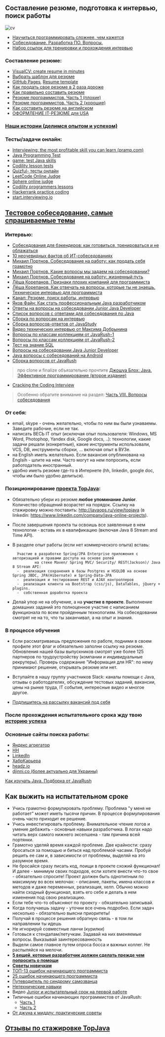 ## Составление резюме, подготовка к интервью, поиск работы

![cv](https://cloud.githubusercontent.com/assets/13649199/10877471/93ea86b8-8157-11e5-9bfa-95e3fba75c58.jpg)

- <a href="http://habrahabr.ru/company/ua-hosting/blog/272617/">Научиться программировать сложнее, чем кажется</a>
- [Собеседование. Разработка ПО. Вопросы.](https://drive.google.com/file/d/0B9Ye2auQ_NsFQVc2WUdCR0xvLWM/view?usp=sharing&resourcekey=0-HaWoRxoyboMSKjg5P2I1cQ)
- [Набор ссылок для тренировки и прохождения интервью](https://github.com/andreis/interview)

### Составление резюме:

- [VisualCV: create resume in minutes](https://www.visualcv.com/)
- <a href="http://resumup.com/">Выбрать шаблон для резюме</a>
- [GitHub Pages](https://pages.github.com/), <a href="https://github.com/jglovier/resume-template">Resume template</a>
- <a href="http://lifehacker.ru/2015/04/07/33-lajfhaka-dlya-rezyume/">Как продать свое резюме в 2 раза дороже</a>
- <a href="http://enjoy-job.ru/trudoustroistvo/kak-pravilno-sostavit-rezume/">Как правильно составить резюме</a>
- <a href="http://habrahabr.ru/post/184332/">Резюме программистов. Часть 1 (плохие)</a>
- <a href="http://habrahabr.ru/post/184372/">Резюме программистов. Часть 2 (хорошие)</a>
- <a href="http://skyeng.ru/articles/sostavte-rezyume-na-anglijskom-450-primerov">Как составить резюме на английском</a>
- <a href="http://blog.olegdubas.com/2013/03/17/resume/">ОФОРМЛЕНИЕ IT-РЕЗЮМЕ для USA</a>

### <a href="http://javaops.ru/story.html">Наши истории (делимся опытом и успехом)</a>

### Тесты/задачи онлайн:

- [Interviewing: the most profitable skill you can learn (pramp.com)](https://www.pramp.com/)
- [Java Programming Test](https://tests4geeks.com/java)
- <a href="http://www.javadeathmatch.com/">game: test Java skills</a>
- <a href="https://codility.com/programmers/lessons">Codility lesson tests</a>
- <a href="http://www.quizful.net/test">Quizful- тесты онлайн</a>
- <a href="https://leetcode.com/">LeetCode Online Judge</a>
- <a href="http://www.spoj.com/">Sphere online judge</a>
- <a href="https://codility.com/programmers/lessons/">Codility programmers lessons</a>
- <a href="https://www.hackerrank.com/">Hackerrank practice coding</a>
- [start.interviewing.io](https://start.interviewing.io/)

## [Тестовое собеседование, самые спрашиваемые темы](http://javaops.ru/interview/test.html)

### Интервью:

- [Собеседования для бэкендеров: как готовиться, тренироваться и не облажаться](https://habr.com/ru/companies/getmatch/articles/744760/)
- [10 неочевидных фактов об ИТ-собеседованиях](https://proglib.io/p/molchanie-intervyuera-ili-10-neochevidnyh-faktov-ob-it-sobesedovaniyah-2022-06-14)
- <a href="https://www.youtube.com/watch?v=Deb5wMHjBHY">Михаил Портнов. Собеседование на работу: как продать себя
  грамотно</a>
- <a href="https://www.youtube.com/watch?v=qKsc8PoHJwM">Михаил Портнов. Какие вопросы мы задаем на собеседовании?</a>
- <a href="https://www.youtube.com/watch?v=hry2CNuOxBg">Михаил Портнов. Собеседование на работу: жизненный путь</a>
- [Лёша Корепанов. Признаки плохих компаний для программиста](https://www.youtube.com/watch?v=Sj-WSWr-n7U)
- [Лёша Корепанов. Как отвечать на вопросы, которые ты не знаешь. Техническое интервью для программиста](https://www.youtube.com/watch?v=Beoh3tfgPEk)
- <a href="https://www.youtube.com/playlist?list=PL7XXjge0nKZczMtQbNk9c2cplvuLZomTh">Канал: Резюме, поиск работы,
  интервью</a>
- <a href="https://www.youtube.com/watch?v=ft0Nj8Cm9kk">Яков Файн: Как стать профессиональным Java разработчиком</a>
- <a href="https://jsehelper.blogspot.ru/p/blog-page.html">Ответы на вопросы на собеседовании Junior Java Developer</a>
- <a href="http://javastudy.ru/interview/list-of-question-java-interview/">Список вопросов с ответами для собеседования
  по Java</a>
- <a href="https://github.com/MaximAbramchuck/awesome-interviews#java">Сборка по вопросам на интервью</a>
- <a href="http://javastudy.ru/category/interview/">Сборка вопросов-ответов от JavaStudy</a>
- [Видео технических интервью от Максима Добрынина](https://www.youtube.com/playlist?list=PLxqzxxW1gWwJvVK11R_lJKAlP_9m3Gu2H)
- [Вопросы по классам коллекциям от JavaRush-1](http://info.javarush.ru/translation/2013/10/08/Часто-задаваемые-на-собеседованиях-вопросы-по-классам-коллекциям-в-Java-Часть-1-.html)
- [Вопросы по классам коллекциям от JavaRush-2](http://info.javarush.ru/translation/2013/10/08/Часто-задаваемые-на-собеседованиях-вопросы-по-классам-коллекциям-в-Java-Часть-2-.html)
- <a href="http://habrahabr.ru/post/181033/">Тест на знание SQL</a>
- <a href="http://jsehelper.blogspot.ru/p/blog-page.html">Вопросы на собеседовании Java Junior Developer</a>
- <a href="https://play.google.com/store/apps/details?id=com.ab.jiq">Java вопросы с собеседований на Android</a>
- <a href="https://drive.google.com/file/d/0B9Ye2auQ_NsFLTRFY293RUVPVms/view?usp=sharing&resourcekey=0-TXwkTG380W0Dm04cdZa4NA">
  Сборка вопросов от JavaRush</a>

> про clone и finalize объязательно прочтите <a href="http://www.ozon.ru/context/detail/id/24828676/">Джошуа Блох: Java.
> Эффективное программирование (второе издание)</a>

- <a href="http://bookvoed.ru/book?id=2593572">Cracking the Coding Interview</a>

> Особенно обратите внимание на
> раздел: <a href="http://storage.piter.com/upload/contents/978545901120/978545901120_X.pdf">Часть VIII. Вопросы
> собеседования</a>

### От себя:

- email, skype - очень желательно, чтобы по ним вы были узнаваемы. Заведите рабочие, если не так.
- написать ВЕСЬ IT опыт (исключая опыт пользователя: Windows, MS Word, Photophop, Yandex disk, Google docs, ..):
  технологии, какие задачи решали (конкретные), какие инструменты использовали, VCS, DB, инструменты сборки, ... включая
  опыт в ВУЗе.
- на English иметь желательно. Если вакансия опублинована на Englsih - шлите на нем. Часто могут на нем попросить, если
  работодатель иностранный.
- удобно иметь резюме где-то в Интернете (hh, linkedin, google doc, чтобы им было удобно делиться).

### Позиционирование <a href="https://github.com/JavaOPs/topjava/blob/master/description.md">проекта TopJava</a>:

- Обязательно убери из резюме **любое упоминание Junior**. Количество обращений возрастет на порядок. Ссылку на
  стажировку можно поставить: http://javaops.ru/view/topjava (в
  linkedin: https://www.linkedin.com/company/java-online-projects).
- После завершения проекта ты освоишь все заявленные в нем технологии - вставь их в квалификацию (включая Java 8 Stream
  and Time API).
- В разделе опыт работы (если нет коммерческого опыта) вставь:

        Участие в разработке Spring/JPA Enterprise приложения c авторизацией и правами доступа на основе ролей 
                на стеке Maven/ Spring MVC/ Security/ REST(Jackson)/ Java 8 Stream API:
        -  реализация сохранения в базы Postgres и HSQLDB на основе Spring JBDC, JPA(Hibernate) и Spring-Data-JPA
        -  реализация и тестирование REST и AJAX контроллеров
        -  реализация клиента на Bootstrap (css/js), DataTables, jQuery + plugins.
        -  собственная доработка проекта

- Делай упор не на обучение, а на **участие в проекте**. Выполнение домашних заданий это полноценное участие с
  написанием функционала по всем пройденным технологиям. На собеседовании смотрят не на то, что ты заканчивал, а на опыт
  и знания.

### В процессе обучения

- Если рассматриваешь предложения по работе, подними в своем профиле этот флаг и обязательно заполни ссылку на резюме.
  Обновления нашей базы выпускников смотрят уже более 125 партнеров по трудоустройству (компании и индивидуальные
  рекрутеры). Проверь содержание "Информация для HR": по нему принимают решение, открывать резюме или нет.

- Вступайте в нашу группу участников Slack: каналы помощи с Java, отзывы о работодателях, обсуждение тестовых заданий,
  вакансии, цены на рынке труда, IT события, интересные видео и многое другое.

- <a href="https://vk.com/javawebinar?w=wall-58538268_414">Подпишитесь на рассылку вакансий под себя</a>

### После прохождения испытательного срока жду твою [историю успеха](http://javaops.ru/view/story)

### Основные сайты поиска работы:

- <a href="https://rabota.yandex.ru/search?job_industry=275&text=java">Яндекс агрегатор</a>
- <a href="hh.ru">HH</a>
- <a href="https://www.linkedin.com/">LinkedIn</a>
- <a href="https://career.habr.com/">ХабрКарьера</a>
- [headz.io](https://app.headz.io/candidates/new)
- <a href="http://djinni.co/">djinni.co (более актуально для Украины)</a>

[Как изучать Java. Подборка от JavaRush](https://javarush.ru/groups/posts/3538-v-zakladki-kak-izuchatjh-java-boljhshaja-podborka-po-planu-obuchenija-instrumentam-i-poiskam-mo)  
<h2 id="probation">Как выжить на испытательном сроке</h2>

- Учись грамотно формулировать проблему. Проблема "у меня не работает" может иметь тысячи причин. В
  процессе формулирования очень часто приходит ее решение.
- Учись инвестигировать проблему. Внимательное чтение логов и умение дебажить - основные навыки
  разработчика. В логах надо читать верх самого нижнего эксепшена - там причина всей портянки.
- Грамотно уделяй время каждой проблеме. Две крайности: сразу бросаться за помощью и
  биться над проблемой часами.
  Пробуй решить ее сам и, в зависимости от проблемы, выделяй на это разумное время.
- Не бросайся сразу писать код, поищи в проекте схожий функционал! И далее - минимум своих подходов, если хотите внести
  что-то свое - обязательно спросите!
  Проект должен быть однотипным по максимуму во всех мелочах: - описание, пакеты, имена классов и методов и даже
  переменных, реализация, хелп.
  Обычно можно найти сходный функционал, взять его себе и делать в нем изменения под свою реализацию.
- Если тебе что-то объясняют по проекту - обязательно записывай.
- Когда получаешь задачу - уточни все очень подробно. Если задач несколько - обязательно выясни приоритеты!
- Получай в процессе решения обратную связь - в том ли направлении ты идешь
- Не игнорируй совместные ланчи (курилки)
- Готовься к стендапам/летучкам. Задавай на них вменяемые вопросы. Выказывай заинтересованность
- Выдели самое главное путем опроса босса и важных коллег. Не распыляйся на мелочи.</li>
- [**5 вещей, которые разработчик должен сделать прежде чем попросить о
  помощи**](https://techrocks.ru/2018/07/16/5-things-a-developer-should-do-before-asking-for-help/)
- [**Советы новичкам**](http://blog.csssr.ru/2016/09/19/how-to-be-a-beginner-developer)
- [ТОП-13 ошибок начинающего программиста](https://proglib.io/p/beginners-fails/)
- [25 ошибок начинающего программиста](https://habr.com/ru/post/413129/)
- [Путеводитель по синдрому самозванца](https://vc.ru/hr/167443-eshche-odin-putevoditel-po-sindromu-samozvanca-korni-prichiny-simptomy-i-posledstviya-chast-1)
- [Нетехнические навыки](https://tproger.ru/experts/softskills-for-job)
- Видео [Junior и испытательный срок на первой работе](https://www.youtube.com/watch?v=GsGlsCbok-c)
- Типичные ошибки начинающих программистов от JavaRush:
    - [Часть 1](https://javarush.ru/groups/posts/3044-razbor-tipichnihkh-oshibok-nachinajujshikh-programmistov-chastjh-1)
    - [Часть 2](https://javarush.ru/groups/posts/3055-razbor-tipichnihkh-oshibok-nachinajujshikh-programmistov-chastjh-2)
- [От джуна к миддлу: практические советы](https://tproger.ru/articles/ot-dzhuna-k-middlu-prakticheskie-sovety)

## [Отзывы по стажировке TopJava](https://vk.com/topic-74381644_30447246)
